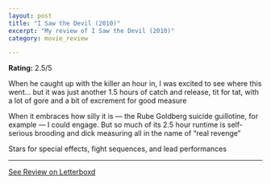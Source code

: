 ```yaml
---
layout: post
title: "I Saw the Devil (2010)"
excerpt: "My review of I Saw the Devil (2010)"
category: movie_review

---
```


**Rating:** 2.5/5

When he caught up with the killer an hour in, I was excited to see where this went… but it was just another 1.5 hours of catch and release, tit for tat, with a lot of gore and a bit of excrement for good measure

When it embraces how silly it is — the Rube Goldberg suicide guillotine, for example — I could engage. But so much of its 2.5 hour runtime is self-serious brooding and dick measuring all in the name of “real revenge”

Stars for special effects, fight sequences, and lead performances

<hr>

[See Review on Letterboxd](https://boxd.it/3pV9wD)
